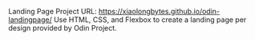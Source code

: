 Landing Page Project
URL: <https://xiaolongbytes.github.io/odin-landingpage/>
Use HTML, CSS, and Flexbox to create a landing page per design provided by Odin Project.
